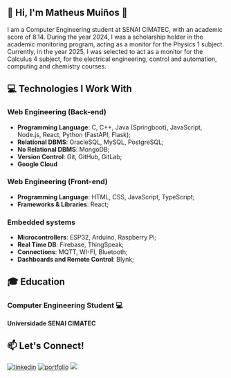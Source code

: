 ## 👋 Hi, I'm Matheus Muiños 👋

I am a Computer Engineering student at SENAI CIMATEC, with an academic score of 8.14. During the year 2024, I was a scholarship holder in the academic monitoring program, acting as a monitor for the Physics 1 subject. Currently, in the year 2025, I was selected to act as a monitor for the Calculus 4 subject, for the electrical engineering, control and automation, computing and chemistry courses.

## 💻 Technologies I Work With

### Web Engineering (Back-end)
- **Programming Language**: C, C++, Java (Springboot), JavaScript, Node.js, React, Python (FastAPI, Flask);
- **Relational DBMS**: OracleSQL, MySQL, PostgreSQL;
- **No Relational DBMS**: MongoDB;
- **Version Control**: Git, GitHub, GitLab;
- **Google Cloud**

### Web Engineering (Front-end)
- **Programming Language**: HTML, CSS, JavaScript, TypeScript;
- **Frameworks & Libraries**: React;

### Embedded systems
- **Microcontrollers**: ESP32, Arduino, Raspberry Pi;
- **Real Time DB**: Firebase, ThingSpeak;
- **Connections**: MQTT, WI-FI, Bluetooth;
- **Dashboards and Remote Control**: Blynk;

## 🎓 Education

### Computer Engineering Student 💻
**Universidade SENAI CIMATEC**

## 📫 Let's Connect!
[![linkedin](https://img.shields.io/badge/linkedin-0A66C2?style=for-the-badge&logo=linkedin&logoColor=white)](https://www.linkedin.com/in/matheus-sarno-mui%C3%B1os-380607283/)
[![portfolio](https://img.shields.io/badge/portfolio-000?style=for-the-badge&logo=react&logoColor=white&color=blue)](https://portifolio-v-matheus-muinos-dev.vercel.app/)
![](https://komarev.com/ghpvc/?username=MAtheusMuinos&style=for-the-badge)

<!--

<div align="center">
  <img height="130px" src="https://github-readme-stats-2yp3wzl04-arielmaj.vercel.app/api?username=ArielMAJ&show_icons=true&theme=dark&include_all_commits=true&count_private=true&rank_icon=percentile"/>
  <img height="130px" src="https://github-readme-stats.vercel.app/api/top-langs/?username=ArielMAJ&layout=compact&langs_count=10&theme=dark&hide=Jupyter%20Notebook"/>
  <img height="130px" src="https://github-readme-streak-stats.herokuapp.com?user=ArielMAJ&theme=dark&ring=3722DD"/>
</div>

-->
